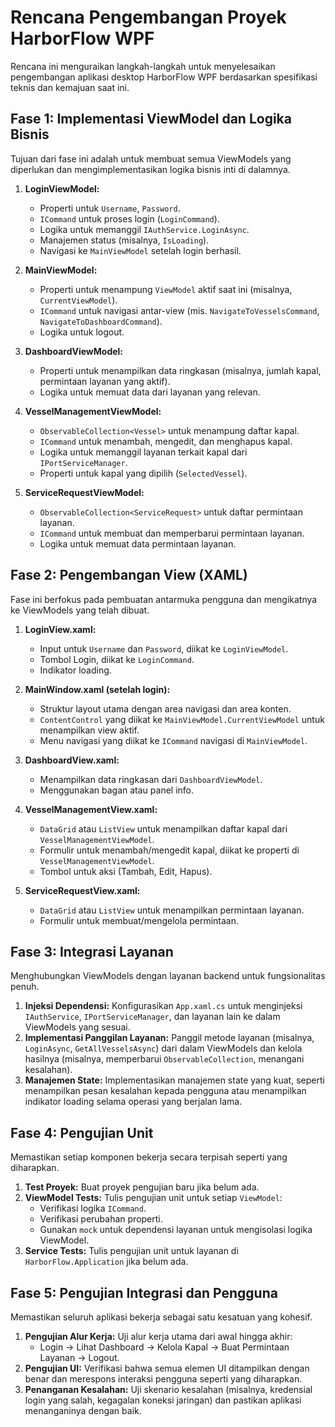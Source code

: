 # Rencana Pengembangan Proyek HarborFlow WPF

Rencana ini menguraikan langkah-langkah untuk menyelesaikan pengembangan aplikasi desktop HarborFlow WPF berdasarkan spesifikasi teknis dan kemajuan saat ini.

## Fase 1: Implementasi ViewModel dan Logika Bisnis

Tujuan dari fase ini adalah untuk membuat semua ViewModels yang diperlukan dan mengimplementasikan logika bisnis inti di dalamnya.

1.  **LoginViewModel:**
    *   Properti untuk `Username`, `Password`.
    *   `ICommand` untuk proses login (`LoginCommand`).
    *   Logika untuk memanggil `IAuthService.LoginAsync`.
    *   Manajemen status (misalnya, `IsLoading`).
    *   Navigasi ke `MainViewModel` setelah login berhasil.

2.  **MainViewModel:**
    *   Properti untuk menampung `ViewModel` aktif saat ini (misalnya, `CurrentViewModel`).
    *   `ICommand` untuk navigasi antar-view (mis. `NavigateToVesselsCommand`, `NavigateToDashboardCommand`).
    *   Logika untuk logout.

3.  **DashboardViewModel:**
    *   Properti untuk menampilkan data ringkasan (misalnya, jumlah kapal, permintaan layanan yang aktif).
    *   Logika untuk memuat data dari layanan yang relevan.

4.  **VesselManagementViewModel:**
    *   `ObservableCollection<Vessel>` untuk menampung daftar kapal.
    *   `ICommand` untuk menambah, mengedit, dan menghapus kapal.
    *   Logika untuk memanggil layanan terkait kapal dari `IPortServiceManager`.
    *   Properti untuk kapal yang dipilih (`SelectedVessel`).

5.  **ServiceRequestViewModel:**
    *   `ObservableCollection<ServiceRequest>` untuk daftar permintaan layanan.
    *   `ICommand` untuk membuat dan memperbarui permintaan layanan.
    *   Logika untuk memuat data permintaan layanan.

## Fase 2: Pengembangan View (XAML)

Fase ini berfokus pada pembuatan antarmuka pengguna dan mengikatnya ke ViewModels yang telah dibuat.

1.  **LoginView.xaml:**
    *   Input untuk `Username` dan `Password`, diikat ke `LoginViewModel`.
    *   Tombol Login, diikat ke `LoginCommand`.
    *   Indikator loading.

2.  **MainWindow.xaml (setelah login):**
    *   Struktur layout utama dengan area navigasi dan area konten.
    *   `ContentControl` yang diikat ke `MainViewModel.CurrentViewModel` untuk menampilkan view aktif.
    *   Menu navigasi yang diikat ke `ICommand` navigasi di `MainViewModel`.

3.  **DashboardView.xaml:**
    *   Menampilkan data ringkasan dari `DashboardViewModel`.
    *   Menggunakan bagan atau panel info.

4.  **VesselManagementView.xaml:**
    *   `DataGrid` atau `ListView` untuk menampilkan daftar kapal dari `VesselManagementViewModel`.
    *   Formulir untuk menambah/mengedit kapal, diikat ke properti di `VesselManagementViewModel`.
    *   Tombol untuk aksi (Tambah, Edit, Hapus).

5.  **ServiceRequestView.xaml:**
    *   `DataGrid` atau `ListView` untuk menampilkan permintaan layanan.
    *   Formulir untuk membuat/mengelola permintaan.

## Fase 3: Integrasi Layanan

Menghubungkan ViewModels dengan layanan backend untuk fungsionalitas penuh.

1.  **Injeksi Dependensi:** Konfigurasikan `App.xaml.cs` untuk menginjeksi `IAuthService`, `IPortServiceManager`, dan layanan lain ke dalam ViewModels yang sesuai.
2.  **Implementasi Panggilan Layanan:** Panggil metode layanan (misalnya, `LoginAsync`, `GetAllVesselsAsync`) dari dalam ViewModels dan kelola hasilnya (misalnya, memperbarui `ObservableCollection`, menangani kesalahan).
3.  **Manajemen State:** Implementasikan manajemen state yang kuat, seperti menampilkan pesan kesalahan kepada pengguna atau menampilkan indikator loading selama operasi yang berjalan lama.

## Fase 4: Pengujian Unit

Memastikan setiap komponen bekerja secara terpisah seperti yang diharapkan.

1.  **Test Proyek:** Buat proyek pengujian baru jika belum ada.
2.  **ViewModel Tests:** Tulis pengujian unit untuk setiap `ViewModel`:
    *   Verifikasi logika `ICommand`.
    *   Verifikasi perubahan properti.
    *   Gunakan `mock` untuk dependensi layanan untuk mengisolasi logika ViewModel.
3.  **Service Tests:** Tulis pengujian unit untuk layanan di `HarborFlow.Application` jika belum ada.

## Fase 5: Pengujian Integrasi dan Pengguna

Memastikan seluruh aplikasi bekerja sebagai satu kesatuan yang kohesif.

1.  **Pengujian Alur Kerja:** Uji alur kerja utama dari awal hingga akhir:
    *   Login -> Lihat Dashboard -> Kelola Kapal -> Buat Permintaan Layanan -> Logout.
2.  **Pengujian UI:** Verifikasi bahwa semua elemen UI ditampilkan dengan benar dan merespons interaksi pengguna seperti yang diharapkan.
3.  **Penanganan Kesalahan:** Uji skenario kesalahan (misalnya, kredensial login yang salah, kegagalan koneksi jaringan) dan pastikan aplikasi menanganinya dengan baik.